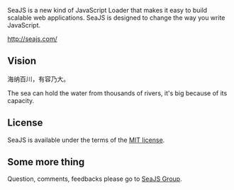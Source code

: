 
SeaJS is a new kind of JavaScript Loader that makes it easy to build scalable web applications. SeaJS is designed to change the way you write JavaScript.

<http://seajs.com/>


## Vision

海纳百川，有容乃大。

The sea can hold the water from thousands of rivers, it's big because of its capacity.


## License

SeaJS is available under the terms of the [MIT license](https://github.com/tannhu/jsface/blob/master/MIT-LICENSE.txt).


## Some more thing

Question, comments, feedbacks please go to [SeaJS Group](http://groups.google.com/group/seajs).
